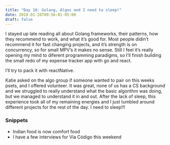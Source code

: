 ```yaml
---
title: "Day 18: Golang, Algos and I need to sleep!"
date: 2018-01-26T09:56:01-05:00
draft: false
---
```


I stayed up late reading all about Golang frameworks, their patterns, how they recommend to work, and what it’s good for. Most people didin’t recommend it for fast changing projects, and it’s strength is on concurrency, so for small MPV’s it makes no sense. Still I feel it’s really opening my mind to diferent programming paradigms, so I’ll finish building the small redo of my expense tracker app with go and react.

I’ll try to pack it with reactNative.

Katie asked on the algo group if someone wanted to pair on this weeks psets, and I offered volunteer. It was great, none of us has a CS background and we struggled to really understand what the basic algorithm was doing, but we managed to understand it in and out. After the lack of sleep, this experience took all of my remaining energies and I just tumbled around different projects for the rest of the day. I need to sleep!!!


### Snippets

* Indian food is now comfort food
* I have a few interviews for Vía Código this weekend
